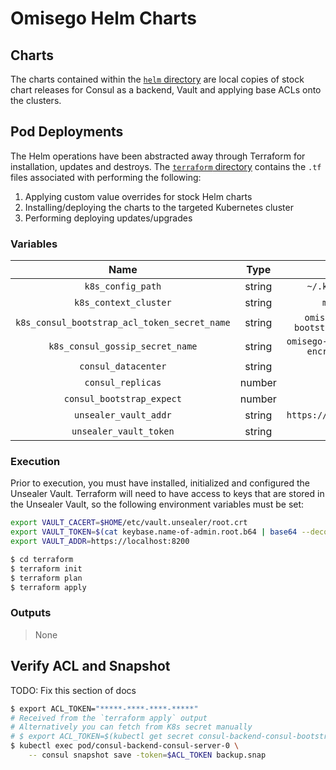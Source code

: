 # Omisego Helm Charts

## Charts

The charts contained within the [`helm` directory](./helm) are local copies of stock chart releases for Consul as a backend, Vault and applying base ACLs onto the clusters.

## Pod Deployments

The Helm operations have been abstracted away through Terraform for installation, updates and destroys. The [`terraform` directory](./terraform) contains the `.tf` files associated with performing the following:

1. Applying custom value overrides for stock Helm charts
2. Installing/deploying the charts to the targeted Kubernetes cluster
3. Performing deploying updates/upgrades

### Variables

|                     Name                     |  Type  |                Default                 |
| :------------------------------------------: | :----: | :------------------------------------: |
|              `k8s_config_path`               | string |            `~/.kube/config`            |
|            `k8s_context_cluster`             | string |               `minikube`               |
| `k8s_consul_bootstrap_acl_token_secret_name` | string |  `omisego-consul-bootstrap-acl-token`  |
|       `k8s_consul_gossip_secret_name`        | string | `omisego-consul-gossip-encryption-key` |
|             `consul_datacenter`              | string |                 `dc1`                  |
|              `consul_replicas`               | number |                  `5`                   |
|          `consul_bootstrap_expect`           | number |                  `3`                   |
|            `unsealer_vault_addr`             | string |        `https://localhost:8200`        |
|            `unsealer_vault_token`            | string |                   -                    |

### Execution

Prior to execution, you must have installed, initialized and configured the Unsealer Vault. Terraform will need to have access to keys that are stored in the Unsealer Vault, so the following environment variables must be set:

```sh
export VAULT_CACERT=$HOME/etc/vault.unsealer/root.crt
export VAULT_TOKEN=$(cat keybase.name-of-admin.root.b64 | base64 --decode | keybase pgp decrypt)
export VAULT_ADDR=https://localhost:8200
```

```sh
$ cd terraform
$ terraform init
$ terraform plan
$ terraform apply
```

### Outputs

> None


## Verify ACL and Snapshot
TODO: Fix this section of docs
```sh
$ export ACL_TOKEN="*****-****-****-*****"
# Received from the `terraform apply` output
# Alternatively you can fetch from K8s secret manually
# $ export ACL_TOKEN=$(kubectl get secret consul-backend-consul-bootstrap-acl-token -o json | jq -r .data.token | base64 --decode)
$ kubectl exec pod/consul-backend-consul-server-0 \
    -- consul snapshot save -token=$ACL_TOKEN backup.snap
```
